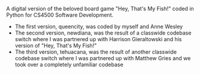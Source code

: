  A digital version of the beloved board game "Hey, That's My Fish!" coded in Python for CS4500 Software Development.

* The first version, queencity, was coded by myself and Anne Wesley
* The second version, newdiana, was the result of a classwide codebase switch where I was partnered up with Harrison Gieraltowski and his version of "Hey, That's My Fish!"
* The third version, tehuacana, was the result of another classwide codebase switch where I was partnered up with Matthew Gries and we took over a completely unfamiliar codebase
